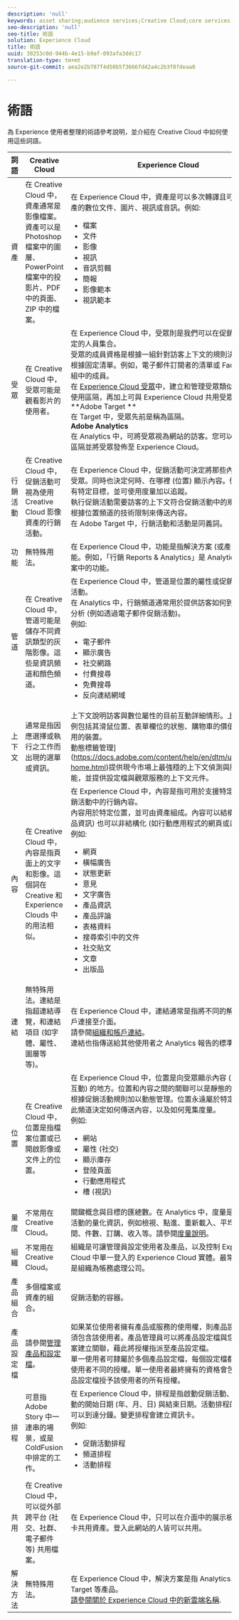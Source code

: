 ```yaml
---
description: 'null'
keywords: asset sharing;audience services;Creative Cloud;core services
seo-description: 'null'
seo-title: 術語
solution: Experience Cloud
title: 術語
uuid: 30253c0d-944b-4e15-b9af-093afa3ddc17
translation-type: tm+mt
source-git-commit: aea2e2b787f4d50b5f3666fd42a4c2b3f8fdeaa0

---
```



# 術語

為 Experience 使用者整理的術語參考說明，並介紹在 Creative Cloud 中如何使用這些詞語。

| 詞語 | Creative Cloud | Experience Cloud |
|--- |----- |---- |
| 資產 | 在 Creative Cloud 中，資產通常是影像檔案。<br>資產可以是 Photoshop 檔案中的圖層、PowerPoint 檔案中的投影片、PDF 中的頁面、ZIP 中的檔案。 | 在 Experience Cloud 中，資產是可以多次轉譯且可以有子資產的數位文件、圖片、視訊或音訊。例如:<ul><li>檔案</li><li>文件</li><li>影像</li><li>視訊</li><li>音訊剪輯</li><li>簡報</li><li>影像範本</li><li>視訊範本</li></ul> |
| 受眾 | 在 Creative Cloud 中，受眾可能是觀看影片的使用者。 | 在 Experience Cloud 中，受眾則是我們可以在促銷活動中鎖定的人員集合。<br>受眾的成員資格是根據一組針對訪客上下文的規則決定，或是根據固定清單。例如，電子郵件訂閱者的清單或 Facebook 群組中的成員。<br>在 [Experience Cloud 受眾](audience-library/audience-library.md)中，建立和管理受眾類似於建立和使用區隔，再加上可與 Experience Cloud 共用受眾的能力。<br>**Adobe Target **<br>在 Target 中，受眾先前是稱為區隔。<br>**Adobe Analytics**<br>&#x200B;在 Analytics 中，可將受眾視為網站的訪客。您可以建立受眾區隔並將受眾發佈至 Experience Cloud。 |
| 行銷活動 | 在 Creative Cloud 中，促銷活動可視為使用 Creative Cloud 影像資產的行銷活動。 | 在 Experience Cloud 中，促銷活動可決定將那些內容顯示給受眾。同時也決定何時、在哪裡 (位置) 顯示內容。促銷活動具有特定目標，並可使用度量加以追蹤。<br>執行促銷活動需要訪客的上下文符合促銷活動中的規則集，並根據位置頻道的技術限制來傳送內容。<br>在 Adobe Target 中，行銷活動和活動是同義詞。 |
| 功能 | 無特殊用法。 | 在 Experience Cloud 中，功能是指解決方案 (或產品) 中的功能。例如，「行銷 Reports &amp; Analytics」是 Analytics 解決方案中的功能。 |
| 管道 | 在 Creative Cloud 中，管道可能是儲存不同資訊類型的灰階影像。這些是資訊頻道和顏色頻道。 | 在 Experience Cloud 中，管道是位置的屬性或促銷活動中的活動。<br>在 Analytics 中，行銷頻道通常用於提供訪客如何到達網站的分析 (例如透過電子郵件促銷活動)。<br>例如:<ul><li>電子郵件</li><li>顯示廣告</li><li>社交網路</li><li>付費搜尋</li><li>免費搜尋</li><li>反向連結網域</li></ul> |
| 上下文 | 通常是指因應選擇或執行之工作而出現的選單或資訊。 | 上下文說明訪客與數位屬性的目前互動詳細情形。上下文的範例包括其滑鼠位置、表單欄位的狀態、購物車的價值或正在使用的裝置。<br>動態標籤管理](https://docs.adobe.com/content/help/en/dtm/using/dtm-home.html)提供現今市場上最強穩的上下文偵測與服務啟動功能，並提供設定檔與觀眾服務的上下文元件。 |
| 內容 | 在 Creative Cloud 中，內容是指頁面上的文字和影像。這個詞在 Creative 和 Experience Clouds 中的用法相似。 | 在 Experience Cloud 中，內容是指可用於支援特定目標之促銷活動中的行銷內容。<br>內容用於特定位置，並可由資產組成。內容可以結構化 (如產品資訊) 也可以非結構化 (如行動應用程式的網頁或畫面)。<br>例如:<ul><li>網頁</li><li>橫幅廣告</li><li>狀態更新</li><li>意見</li><li>文字廣告</li><li>產品資訊</li><li>產品評論</li><li>表格資料</li><li>搜尋索引中的文件</li><li>社交貼文</li><li>文章</li><li>出版品</li></ul> |
| 連結 | 無特殊用法。連結是指超連結導覽，和連結項目 (如字體、屬性、圖層等等)。 | 在 Experience Cloud 中，連結通常是指將不同的解決方案帳戶連接至介面。<br>請參閱[組織和帳戶連結](admin-getting-started/organizations.md)。<br>連結也指傳送給其他使用者之 Analytics 報告的標準 URL。 |
| 位置 | 在 Creative Cloud 中，位置是指檔案位置或已開啟影像或文件上的位置。 | 在 Experience Cloud 中，位置是向受眾顯示內容 (且可進行互動) 的地方。位置和內容之間的關聯可以是靜態的，也可以根據促銷活動規則加以動態管理。位置永遠屬於特定的頻道，此頻道決定如何傳送內容，以及如何蒐集度量。<br>例如:<ul><li>網站</li><li>屬性 (社交)</li><li>顯示庫存</li><li>登陸頁面</li><li>行動應用程式</li><li>槽 (視訊)</li></ul> |
| 量度 | 不常用在 Creative Cloud。 | 關鍵概念與目標的匯總數。在 Analytics 中，度量是有關訪客活動的量化資訊，例如檢視、點進、重新載入、平均逗留時間、件數、訂購、收入等。請參閱[度量說明](https://docs.adobe.com/content/help/en/analytics/components/variables/metrics/metricslist.html)。 |
| 組織 | 不常用在 Creative Cloud。 | 組織是可讓管理員設定使用者及產品，以及控制 Experience Cloud 中單一登入的 Experience Cloud 實體。最常見的情況是組織為帳務處理公司。 |
| 產品組合 | 多個檔案或資產的組合。 | 促銷活動的容器。 |
| 產品設定檔 | 請參閱[管理產品和設定檔](https://helpx.adobe.com/enterprise/using/manage-products-and-profiles.html)。 | 如果某位使用者擁有產品或服務的使用權，則產品設定檔中必須包含該使用者。產品管理員可以將產品設定檔與您購買的方案建立關聯，藉此將授權指派至產品設定檔。<br>單一使用者可隸屬於多個產品設定檔，每個設定檔都可授予該使用者不同的授權。單一使用者最終擁有的資格會包括每個產品設定檔授予該使用者的所有授權。 |
| 排程 | 可意指 Adobe Story 中一連串的場景，或是 ColdFusion 中排定的工作。 | 在 Experience Cloud 中，排程是指啟動促銷活動、管道和活動的開始日期 (年、月、日) 與結束日期。活動排程的詳細程度可以到達分鐘。變更排程會建立資訊卡。<br>例如:<ul><li>促銷活動排程</li><li>頻道排程</li><li>活動排程</li></ul> |
| 共用 | 在 Creative Cloud 中，可以從外部跨平台 (社交、社群、電子郵件等) 共用檔案。 | 在 Experience Cloud 中，只可以在介面中的展示板上用資訊卡共用資產。登入此網站的人皆可以共用。 |
| 解決方法 | 無特殊用法。 | 在 Experience Cloud 中，解決方案是指 Analytics、Social、Target 等產品。<br>[請參閱關於 Experience Cloud 中的新雲端名稱](solutions-core-services.md). |
